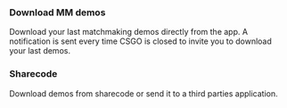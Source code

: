 ### Download MM demos

Download your last matchmaking demos directly from the app. A notification is sent every time CSGO is closed to invite you to download your last demos.

### Sharecode

Download demos from sharecode or send it to a third parties application.
